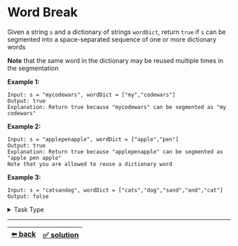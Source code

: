 # Word Break

Given a string `s` and a dictionary of strings `wordDict`, return `true` if `s` can be segmented into a space-separated sequence of one or more dictionary words

__Note__ that the same word in the dictionary may be reused multiple times in the segmentation

__Example 1:__

```
Input: s = "mycodewars", wordDict = ["my","codewars"]
Output: true
Explanation: Return true because "mycodewars" can be segmented as "my codewars"
```

__Example 2:__

```
Input: s = "applepenapple", wordDict = ["apple","pen"]
Output: true
Explanation: Return true because "applepenapple" can be segmented as "apple pen apple"
Note that you are allowed to reuse a dictionary word
```

__Example 3:__

```
Input: s = "catsandog", wordDict = ["cats","dog","sand","and","cat"]
Output: false
```

<details>

<summary>Task Type</summary>

- __`TODO: Task Type`__
  <details>

  <summary><i><b><code>TODO: Approach</code></b></i></summary>

    <!-- TODO: write the Approach using One Pointer One Array and recursion -->
    <!-- TODO: write to task type description: We need to check which way to go, go both ways to see which one is correct: that is a call for recursion -->

    <!-- TODO: write Tabulation: it means as using an array as a data structure that holds in it the results of some computations in order to see if this array enables us to solve the Task -->

    TODO: explanation of Approach

    TODO: optional: example of Approach

    TODO: optional: how to apply the Approach to the Task

  </details>

</details>

---

| [:arrow_left: back](../README.md) | [:white_check_mark: solution](./solution.js) |
| :---: | :---: |
